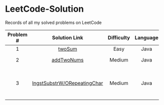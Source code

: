 # LeetCode-Solution
Records of all my solved problems on LeetCode

|Problem #|Solution Link                                                                        |Difficulty|Language|LeetCode Link|
| :----:  | :---------------------------------------------------------------------------------: | :-------:|:------:|:-----------:|
|1        |[twoSum](https://github.com/artisan1218/LeetCode-Solution/tree/main/1.%20twoSum)     |Easy      |Java    |[Two Sum](https://leetcode.com/problems/two-sum/)|
|2        |[addTwoNums](https://github.com/artisan1218/LeetCode-Solution/tree/main/2.%20addTwoNums)|Medium |Java    |[Add Two Numbers](https://leetcode.com/problems/add-two-numbers/)|
|3        |[lngstSubstrW/ORepeatingChar](https://github.com/artisan1218/LeetCode-Solution/tree/main/3.%20longestSubstringWithoutRepeating)|Medium|Java|[Longest Substring Without Repeating Characters](https://leetcode.com/problems/longest-substring-without-repeating-characters/)|

